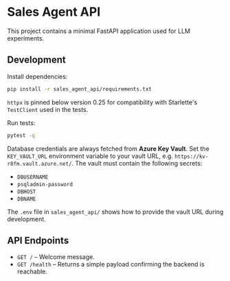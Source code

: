 # Sales Agent API

This project contains a minimal FastAPI application used for LLM experiments.

## Development

Install dependencies:

```bash
pip install -r sales_agent_api/requirements.txt
```

`httpx` is pinned below version 0.25 for compatibility with Starlette's
`TestClient` used in the tests.

Run tests:

```bash
pytest -q
```

Database credentials are always fetched from **Azure Key Vault**. Set the
`KEY_VAULT_URL` environment variable to your vault URL, e.g.
`https://kv-r8fm.vault.azure.net/`. The vault must
contain the following secrets:

- `DBUSERNAME`
- `psqladmin-password`
- `DBHOST`
- `DBNAME`

The `.env` file in `sales_agent_api/` shows how to provide the vault URL during
development.

## API Endpoints

- `GET /` – Welcome message.
- `GET /health` – Returns a simple payload confirming the backend is reachable.

